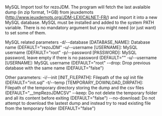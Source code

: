 MySQL Import tool for rezoJDM. The program will fetch the last avalaible dump (in zip format, 1+GB) from jeuxdemots (http://www.jeuxdemots.org/JDM-LEXICALNET-FR/) and import it into a new MySQL database.
MySQL must be installed and added to the system PATH variable.
There is no mandatory argument but you might need (or just want) to set some of them.

MySQL related parameters
        -d/--database [DATABASE_NAME]: Database name (DEFAULT="rezoJDM"
        -u/--username [USERNAME]: MySQL username (DEFAULT="root"
        -p/--password [PASSWORD]: MySQL password, leave empty if there is no password (DEFAULT=""
        -u/--username [USERNAME]: MySQL username (DEFAULT="root"
        --drop: Drop previous database with the same name (DEFAULT="false")

Other parameters:
        -i/--init [INIT_FILEPATH]: Filepath of the sql init file (DEFAULT="init.sql"
        -t/--temp [TEMPORARY_DOWNLOAD_DIRPATH]: Filepath of the temporary directory storing the dump and the csv files (DEFAULT="__tmpRezoJDMCSV"
        --keep: Do not delete the temporary folder and all its content before exiting (DEFAULT="false")
        --no-download: Do not attempt to download the lastest dump and instead try to read existing file from the temporary folder (DEFAULT="false")